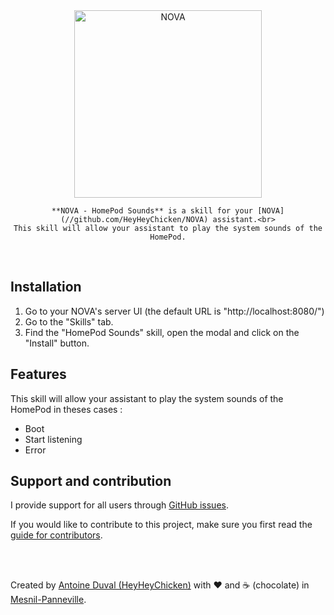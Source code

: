 <div align="center">
    <img src="https://github.com/HeyHeyChicken/NOVA/blob/master/resources/github-logo.svg" alt="NOVA" width="300">
    
    **NOVA - HomePod Sounds** is a skill for your [NOVA](//github.com/HeyHeyChicken/NOVA) assistant.<br>
    This skill will allow your assistant to play the system sounds of the HomePod.
</div>

<br>

## Installation

1) Go to your NOVA's server UI (the default URL is "http://localhost:8080/")
2) Go to the "Skills" tab.
3) Find the "HomePod Sounds" skill, open the modal and click on the "Install" button.

## Features

This skill will allow your assistant to play the system sounds of the HomePod in theses cases :
- Boot
- Start listening
- Error

## Support and contribution

I provide support for all users through [GitHub issues](//github.com/HeyHeyChicken/NOVA-HomePod-Sounds/issues).

If you would like to contribute to this project, make sure you first read the [guide for contributors](//github.com/HeyHeyChicken/NOVA/blob/master/CONTRIBUTING.md).

<br>
<br>

Created by [Antoine Duval (HeyHeyChicken)](//antoine.cuffel.fr) with ❤ and ☕ (chocolate) in [Mesnil-Panneville](//en.wikipedia.org/wiki/Mesnil-Panneville).
